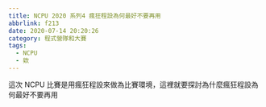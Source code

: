 ```yaml
---
title: NCPU 2020 系列4 瘋狂程設為何最好不要再用
abbrlink: f213
date: 2020-07-14 20:20:26
category: 程式營隊和大賽
tags:
  - NCPU
  - 欸
---
```

這次 NCPU 比賽是用瘋狂程設來做為比賽環境，這裡就要探討為什麼瘋狂程設為何最好不要再用